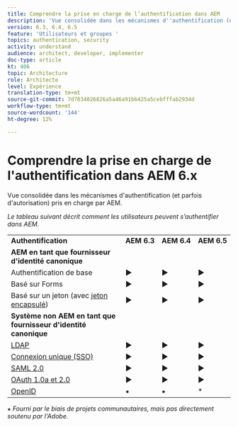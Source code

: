 ```yaml
---
title: Comprendre la prise en charge de l’authentification dans AEM
description: 'Vue consolidée dans les mécanismes d''authentification (et parfois d''autorisation) pris en charge par AEM. '
version: 6.3, 6.4, 6.5
feature: 'Utilisateurs et groupes '
topics: authentication, security
activity: understand
audience: architect, developer, implementer
doc-type: article
kt: 406
topic: Architecture
role: Architecte
level: Expérience
translation-type: tm+mt
source-git-commit: 7d7034026826a5a46a91b6425a5cebfffab2934d
workflow-type: tm+mt
source-wordcount: '144'
ht-degree: 12%

---
```



# Comprendre la prise en charge de l&#39;authentification dans AEM 6.x

Vue consolidée dans les mécanismes d&#39;authentification (et parfois d&#39;autorisation) pris en charge par AEM.

*Le tableau suivant décrit comment les utilisateurs peuvent s’authentifier dans AEM.*

<table>
    <tbody>
        <tr>
            <td><strong>Authentification</strong></td>
            <td><strong>AEM 6.3</strong></td>
            <td><strong>AEM 6.4</strong></td>
            <td><strong>AEM 6.5</strong></td>
        </tr>
        <tr>
            <td><strong>AEM en tant que fournisseur d'identité canonique</strong></td>
            <td></td>
            <td></td>
            <td></td>
        </tr>
        <tr>
            <td>Authentification de base</td>
            <td>►</td>
            <td>►</td>
            <td>►</td>
        </tr>
        <tr>
            <td>Basé sur Forms</td>
            <td>►</td>
            <td>►</td>
            <td>►</td>
        </tr>
        <tr>
            <td>Basé sur un jeton (avec <a href="https://docs.adobe.com/content/help/en/experience-manager-65/administering/security/encapsulated-token.html" target="_blank">jeton encapsulé</a>)</td>
            <td>►</td>
            <td>►</td>
            <td>►</td>
        </tr>
        <tr>
            <td><strong>Système non AEM en tant que fournisseur d'identité canonique</strong></td>
            <td></td>
            <td></td>
            <td></td>
            <tr>
                <td><a href="https://docs.adobe.com/content/help/en/experience-manager-65/administering/security/ldap-config.html" target="_blank">LDAP</a></td>
                <td>►</td>
                <td>►</td>
                <td>►</td>
            </tr>
            <tr>
                <td><a href="https://docs.adobe.com/content/help/en/experience-manager-65/deploying/configuring/single-sign-on.html" target="_blank">Connexion unique (SSO)</a></td>
                <td>►</td>
                <td>►</td>
                <td>►</td>
            </tr>
            <tr>
                <td><a href="https://docs.adobe.com/content/help/en/experience-manager-65/administering/security/saml-2-0-authenticationhandler.html" target="_blank">SAML 2.0</a></td>
                <td>►</td>
                <td>►</td>
                <td>►</td>
            </tr>
            <tr>
                <td><a href="https://helpx.adobe.com/fr/experience-manager/kt/eseminars/gems/aem-oauth-server-functionality-in-aem.html" target="_blank">OAuth 1.0a et 2.0</a></td>
                <td>►</td>
                <td>►</td>
                <td>►</td>
            </tr>
            <tr>
                <td><a href="https://sling.apache.org/documentation/the-sling-engine/authentication/authentication-authenticationhandler/openid-authenticationhandler.html" target="_blank">OpenID</a></td>
                <td>⁕</td>
                <td>⁕</td>
                <td>*</td>
            </tr>
    </tbody>
</table>

⁕ *Fourni par le biais de projets communautaires, mais pas directement soutenu par l&#39;Adobe.*

